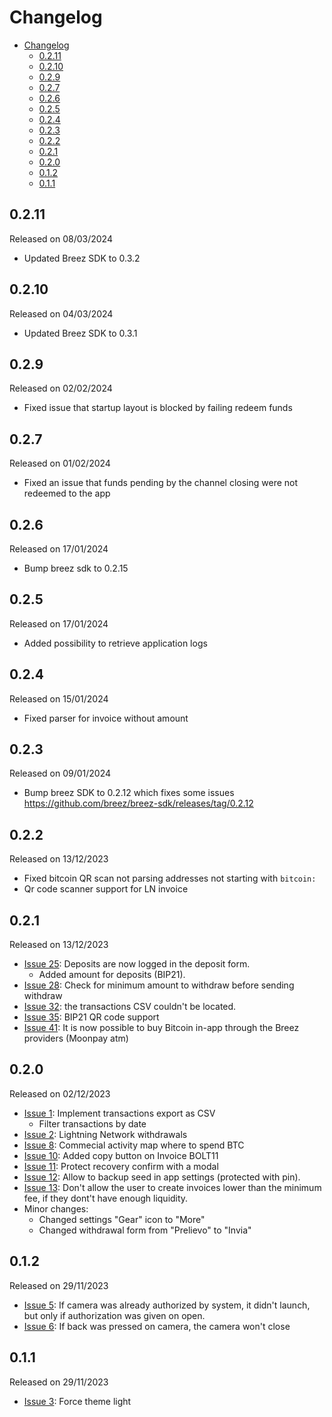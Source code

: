 # Changelog

- [Changelog](#changelog)
  - [0.2.11](#0211)
  - [0.2.10](#0210)
  - [0.2.9](#029)
  - [0.2.7](#027)
  - [0.2.6](#026)
  - [0.2.5](#025)
  - [0.2.4](#024)
  - [0.2.3](#023)
  - [0.2.2](#022)
  - [0.2.1](#021)
  - [0.2.0](#020)
  - [0.1.2](#012)
  - [0.1.1](#011)

## 0.2.11

Released on 08/03/2024

- Updated Breez SDK to 0.3.2

## 0.2.10

Released on 04/03/2024

- Updated Breez SDK to 0.3.1

## 0.2.9

Released on 02/02/2024

- Fixed issue that startup layout is blocked by failing redeem funds

## 0.2.7

Released on 01/02/2024

- Fixed an issue that funds pending by the channel closing were not redeemed to the app

## 0.2.6

Released on 17/01/2024

- Bump breez sdk to 0.2.15

## 0.2.5

Released on 17/01/2024

- Added possibility to retrieve application logs

## 0.2.4

Released on 15/01/2024

- Fixed parser for invoice without amount

## 0.2.3

Released on 09/01/2024

- Bump breez SDK to 0.2.12 which fixes some issues <https://github.com/breez/breez-sdk/releases/tag/0.2.12>

## 0.2.2

Released on 13/12/2023

- Fixed bitcoin QR scan not parsing addresses not starting with `bitcoin:`
- Qr code scanner support for LN invoice

## 0.2.1

Released on 13/12/2023

- [Issue 25](https://github.com/SatoshisPay/satoshispay/issues/25): Deposits are now logged in the deposit form.
  - Added amount for deposits (BIP21).
- [Issue 28](https://github.com/SatoshisPay/satoshispay/issues/28): Check for minimum amount to withdraw before sending withdraw
- [Issue 32](https://github.com/SatoshisPay/satoshispay/issues/32): the transactions CSV couldn't be located.
- [Issue 35](https://github.com/SatoshisPay/satoshispay/issues/35): BIP21 QR code support
- [Issue 41](https://github.com/SatoshisPay/satoshispay/issues/41): It is now possible to buy Bitcoin in-app through the Breez providers (Moonpay atm)

## 0.2.0

Released on 02/12/2023

- [Issue 1](https://github.com/SatoshisPay/satoshispay/issues/1): Implement transactions export as CSV
  - Filter transactions by date
- [Issue 2](https://github.com/SatoshisPay/satoshispay/issues/2): Lightning Network withdrawals
- [Issue 8](https://github.com/SatoshisPay/satoshispay/issues/8): Commecial activity map where to spend BTC
- [Issue 10](https://github.com/SatoshisPay/satoshispay/issues/10): Added copy button on Invoice BOLT11
- [Issue 11](https://github.com/SatoshisPay/satoshispay/issues/11): Protect recovery confirm with a modal
- [Issue 12](https://github.com/SatoshisPay/satoshispay/issues/12): Allow to backup seed in app settings (protected with pin).
- [Issue 13](https://github.com/SatoshisPay/satoshispay/issues/13): Don't allow the user to create invoices lower than the minimum fee, if they dont't have enough liquidity.
- Minor changes:
  - Changed settings "Gear" icon to "More"
  - Changed withdrawal form from "Prelievo" to "Invia"

## 0.1.2

Released on 29/11/2023

- [Issue 5](https://github.com/SatoshisPay/satoshispay/issues/5): If camera was already authorized by system, it didn't launch, but only if authorization was given on open.
- [Issue 6](https://github.com/SatoshisPay/satoshispay/issues/6): If back was pressed on camera, the camera won't close

## 0.1.1

Released on 29/11/2023

- [Issue 3](https://github.com/SatoshisPay/satoshispay/issues/3): Force theme light
